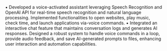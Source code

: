 ▪ Developed a voice-activated assistant leveraging Speech Recognition and OpenAI API for real-time speech
recognition and natural language processing. Implemented functionalities to open websites, play music,
check time, and launch applications via-voice commands.
▪ Integrated an interactive chat feature that maintains conversation logs and generates AI responses. Designed
a robust system to handle voice commands in a loop, provide audio feedback, and save AI-generated prompts
to files, enhancing user interaction and automation capabilities.
